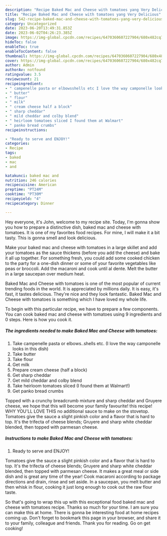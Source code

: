 ```yaml
---
description: "Recipe Baked Mac and Cheese with tomatoes yang Very Delicious"
title: "Recipe Baked Mac and Cheese with tomatoes yang Very Delicious"
slug: 542-recipe-baked-mac-and-cheese-with-tomatoes-yang-very-delicious
category: Uncategorized
date: 2023-06-20T13:49:31.853Z
date: 2023-06-02T04:26:23.385Z
image: https://img-global.cpcdn.com/recipes/6470360607227904/680x482cq70/baked-mac-and-cheese-with-tomatoes-recipe-main-photo.jpg
hideToc: false
enableToc: true
enableTocContent: false
thumbnail: https://img-global.cpcdn.com/recipes/6470360607227904/680x482cq70/baked-mac-and-cheese-with-tomatoes-recipe-main-photo.jpg
cover: https://img-global.cpcdn.com/recipes/6470360607227904/680x482cq70/baked-mac-and-cheese-with-tomatoes-recipe-main-photo.jpg
author: Admin
authorAv: notfound
ratingvalue: 3.5
reviewcount: 21
recipeingredient:
- " campenelle pasta or elbowsshells etc I love the way camponelle looks in this dish"
- " butter"
- " flour"
- " milk"
- " cream cheese half a block"
- " sharp cheddar"
- " mild cheddar and colby blend"
- " heirloom tomatoes sliced I found them at Walmart"
- " panko bread crumbs"
recipeinstructions:

- "Ready to serve and ENJOY!"
categories:
- Recipe
tags:
- baked
- mac
- and

katakunci: baked mac and 
nutrition: 246 calories
recipecuisine: American
preptime: "PT24M"
cooktime: "PT30M"
recipeyield: "4"
recipecategory: Dinner

---
```



Hey everyone, it's John, welcome to my recipe site. Today, I'm gonna show you how to prepare a distinctive dish, baked mac and cheese with tomatoes. It is one of my favorites food recipes. For mine, I will make it a bit tasty. This is gonna smell and look delicious.

Make your baked mac and cheese with tomatoes in a large skillet and add your tomatoes as the sauce thickens (before you add the cheese) and bake it all up together. For something fresh, you could add some cooked chicken to the party for a one-dish dinner or some of your favorite vegetables like peas or broccoli. Add the macaroni and cook until al dente. Melt the butter in a large saucepan over medium heat.

Baked Mac and Cheese with tomatoes is one of the most popular of current trending foods in the world. It is appreciated by millions daily. It is easy, it's fast, it tastes delicious. They're nice and they look fantastic. Baked Mac and Cheese with tomatoes is something which I have loved my whole life.


To begin with this particular recipe, we have to prepare a few components. You can cook baked mac and cheese with tomatoes using 9 ingredients and 0 steps. Here is how you cook it.

<!--inarticleads1-->

##### The ingredients needed to make Baked Mac and Cheese with tomatoes:

1. Take  campenelle pasta or elbows..shells etc. (I love the way camponelle looks in this dish)
1. Take  butter
1. Take  flour
1. Get  milk
1. Prepare  cream cheese (half a block)
1. Get  sharp cheddar
1. Get  mild cheddar and colby blend
1. Take  heirloom tomatoes sliced (I found them at Walmart!)
1. Get  panko bread crumbs


Topped with a crunchy breadcrumb mixture and sharp cheddar and Gruyere cheese, we hope that this will become your family favourite! this recipe! WHY YOU&#39;LL LOVE THIS no additional sauce to make on the stovetop. Tomatoes give the sauce a slight pinkish color and a flavor that is hard to top. It&#39;s the trifecta of cheese blends; Gruyere and sharp white cheddar blended, then topped with parmesan cheese. 

<!--inarticleads2-->

##### Instructions to make Baked Mac and Cheese with tomatoes:


1. Ready to serve and ENJOY!

Tomatoes give the sauce a slight pinkish color and a flavor that is hard to top. It&#39;s the trifecta of cheese blends; Gruyere and sharp white cheddar blended, then topped with parmesan cheese. It makes a great meal or side dish and is great any time of the year! Cook macaroni according to package directions and drain, rinse and set aside. In a saucepan, you melt butter and then whisk in flour, cooking it just long enough to cook out the raw flour taste. 

So that's going to wrap this up with this exceptional food baked mac and cheese with tomatoes recipe. Thanks so much for your time. I am sure you can make this at home. There is gonna be interesting food at home recipes coming up. Don't forget to bookmark this page in your browser, and share it to your family, colleague and friends. Thank you for reading. Go on get cooking!
